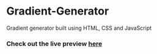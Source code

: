 # Gradient-Generator
Gradient generator built using HTML, CSS and JavaScript
### Check out the live preview [here]("https://nchhabra25.github.io/Gradient-Generator/")
